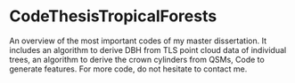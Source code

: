 # CodeThesisTropicalForests
An overview of the most important codes of my master dissertation. It includes 
an algorithm to derive DBH from TLS point cloud data of individual trees, 
an algorithm to derive the crown cylinders from QSMs,
Code to generate features. For more code, do not hesitate to contact me.
